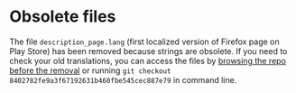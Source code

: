 
# Obsolete files

The file ```description_page.lang``` (first localized version of Firefox page on Play Store) has been removed because strings are obsolete. If you need to check your old translations, you can access the files by [browsing the repo before the removal](https://github.com/mozilla-l10n/appstores/tree/8402782fe9a3f67192631b460fbe545cec887e79) or running ```git checkout 8402782fe9a3f67192631b460fbe545cec887e79``` in command line.
